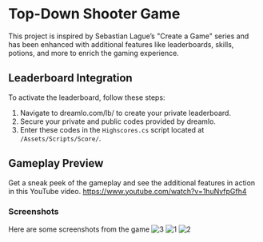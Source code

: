 

# Top-Down Shooter Game
This project is inspired by Sebastian Lague’s "Create a Game" series and has been enhanced with additional features like leaderboards, skills, potions, and more to enrich the gaming experience.

## Leaderboard Integration
To activate the leaderboard, follow these steps:
  1. Navigate to dreamlo.com/lb/ to create your private leaderboard.
  2. Secure your private and public codes provided by dreamlo.
  3. Enter these codes in the `Highscores.cs` script located at `/Assets/Scripts/Score/`.

## Gameplay Preview

Get a sneak peek of the gameplay and see the additional features in action in this YouTube video.
https://www.youtube.com/watch?v=1huNvfpGfh4

### Screenshots
Here are some screenshots from the game
![3](https://github.com/KaNaruto/Top-Down-Shooter-Game/assets/121254562/88cb63d6-30e3-496c-9276-24cec2a57f87)
![1](https://github.com/KaNaruto/Top-Down-Shooter-Game/assets/121254562/24806429-5d7c-406e-b742-f8abe5068c0d)
![2](https://github.com/KaNaruto/Top-Down-Shooter-Game/assets/121254562/de462911-424f-4c5b-8764-2abcc8ebcef5)
